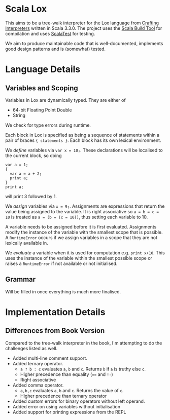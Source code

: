 # Scala Lox

This aims to be a tree-walk interpreter for the Lox language from 
[Crafting Interpreters](https://craftinginterpreters.com/) written in Scala 3.3.0.
The project uses the [Scala Build Tool](https://www.scala-sbt.org/) for compilation
and uses [ScalaTest](https://www.scalatest.org/) for testing.

We aim to produce maintainable code that is well-documented, 
implements good design patterns and is (somewhat) tested.

# Language Details
## Variables and Scoping

Variables in Lox are dynamically typed. They are either of 
- 64-bit Floating Point Double
- String

We check for type errors during runtime.

Each block in Lox is specified as being a sequence of statements within a pair of braces `{ statements }`. 
Each block has its own lexical environment.

We *define* variables via `var x = 10;`. These declarations will be localised to the current block, so doing
```lox
var a = 1;
{
  var a = a + 2;
  print a;
}
print a;
```
will print 3 followed by 1.

We *assign* variables via `x = 9;`. Assignments are expressions that return the value being assigned to
the variable. It is right associative so `a = b = c = 10` is treated as `a = (b = (c = 10))`, thus setting
each variable to 10.

A variable needs to be assigned before it is first evaluated.
Assignments modify the instance of the variable with the smallest scope that is possible. 
A `RuntimeError` occurs if we assign variables in a scope that they are not lexically available in.

We *evaluate* a variable when it is used for computation e.g. `print x+10`. This uses the instance of the variable
within the smallest possible scope or raises a `RuntimeError` if not available or not initialised.
## Grammar
Will be filled in once everything is much more finalised.

# Implementation Details
## Differences from Book Version
Compared to the tree-walk interpreter in the book, I'm attempting to do the challenges listed as well.
- Added multi-line comment support.  
- Added ternary operator.
  - `a ? b : c` evaluates `a`, `b` and `c`. Returns `b` if `a` is truthy else `c`.
  - Higher precedence than equality (`==` and `!-`)
  - Right associative
- Added comma operator.
  - `a,b,c` evaluates `a`, `b` and `c`. Returns the value of `c`.
  - Higher precedence than ternary operator
- Added custom errors for binary operators without left operand.
- Added error on using variables without initialisation
- Added support for printing expressions from the REPL
